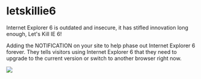 # letskillie6

Internet Explorer 6 is outdated and insecure, it has stifled innovation long enough, Let's Kill IE 6!

Adding the NOTIFICATION on your site to help phase out Internet Explorer 6 forever. They tells visitors using Internet Explorer 6 that they need to upgrade to the current version or switch to another browser right now.

![](http://ww2.sinaimg.cn/large/aab16a36gw1eurr5fq00xj208w04q0ti.jpg)
